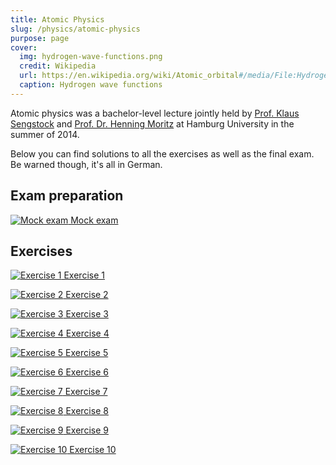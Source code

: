 ```yaml
---
title: Atomic Physics
slug: /physics/atomic-physics
purpose: page
cover:
  img: hydrogen-wave-functions.png
  credit: Wikipedia
  url: https://en.wikipedia.org/wiki/Atomic_orbital#/media/File:Hydrogen_Density_Plots.png
  caption: Hydrogen wave functions
---
```


Atomic physics was a bachelor-level lecture jointly held by [Prof. Klaus Sengstock](http://photon.physnet.uni-hamburg.de/ilp/sengstock/team/prof-dr-klaus-sengstock) and [Prof. Dr. Henning Moritz](http://photon.physnet.uni-hamburg.de/en/ilp/moritz/team/henning-moritz) at Hamburg University in the summer of 2014.

Below you can find solutions to all the exercises as well as the final exam. Be warned though, it's all in German.

## Exam preparation

<div class="grid docs">

[![Mock exam](thumbnails/mock-exam.png) Mock exam](pdfs/mock-exam.pdf)

</div>

## Exercises

<div class="grid docs">

[![Exercise 1](thumbnails/sol-01.png) Exercise 1](pdfs/sol-01.pdf)

[![Exercise 2](thumbnails/sol-02.png) Exercise 2](pdfs/sol-02.pdf)

[![Exercise 3](thumbnails/sol-03.png) Exercise 3](pdfs/sol-03.pdf)

[![Exercise 4](thumbnails/sol-04.png) Exercise 4](pdfs/sol-04.pdf)

[![Exercise 5](thumbnails/sol-05.png) Exercise 5](pdfs/sol-05.pdf)

[![Exercise 6](thumbnails/sol-06.png) Exercise 6](pdfs/sol-06.pdf)

[![Exercise 7](thumbnails/sol-07.png) Exercise 7](pdfs/sol-07.pdf)

[![Exercise 8](thumbnails/sol-08.png) Exercise 8](pdfs/sol-08.pdf)

[![Exercise 9](thumbnails/sol-09.png) Exercise 9](pdfs/sol-09.pdf)

[![Exercise 10](thumbnails/sol-10.png) Exercise 10](pdfs/sol-10.pdf)

</div>
